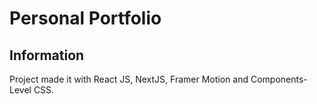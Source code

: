 # Personal Portfolio

## Information

Project made it with React JS, NextJS, Framer Motion and Components-Level CSS. 


